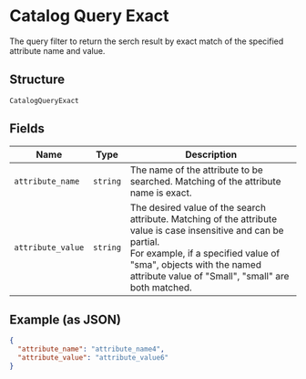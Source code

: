 
# Catalog Query Exact

The query filter to return the serch result by exact match of the specified attribute name and value.

## Structure

`CatalogQueryExact`

## Fields

| Name | Type | Description |
|  --- | --- | --- |
| `attribute_name` | `string` | The name of the attribute to be searched. Matching of the attribute name is exact. |
| `attribute_value` | `string` | The desired value of the search attribute. Matching of the attribute value is case insensitive and can be partial.<br>For example, if a specified value of "sma", objects with the named attribute value of "Small", "small" are both matched. |

## Example (as JSON)

```json
{
  "attribute_name": "attribute_name4",
  "attribute_value": "attribute_value6"
}
```

